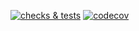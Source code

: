 [![checks & tests](https://github.com/coretrix/beeorm-redisearch-plugin/actions/workflows/main.yml/badge.svg)](https://github.com/coretrix/beeorm-redisearch-plugin/actions)
[![codecov](https://codecov.io/gh/coretrix/beeorm-redisearch-plugin/branch/main/graph/badge.svg?token=LCDB2PGY2Z)](https://codecov.io/gh/coretrix/beeorm-redisearch-plugin)

